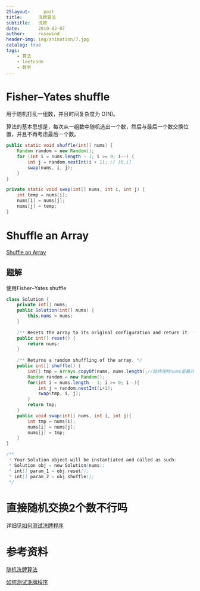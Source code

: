 ```yaml
---
25layout:     post
title:      洗牌算法
subtitle:   洗牌
date:       2019-02-07
author:     rosewind
header-img: img/animation/7.jpg
catalog: true
tags:
    - 算法
    - leetcode
    - 数学
---
```


# Fisher–Yates shuffle

用于随机打乱一组数，并且时间复杂度为 O(N)。

算法的基本思想是，每次从一组数中随机选出一个数，然后与最后一个数交换位置，并且不再考虑最后一个数。

```java
public static void shuffle(int[] nums) {
    Random random = new Random();
    for (int i = nums.length - 1; i >= 0; i--) {
        int j = random.nextInt(i + 1); // [0,i]
        swap(nums, i, j);
    }
}

private static void swap(int[] nums, int i, int j) {
    int temp = nums[i];
    nums[i] = nums[j];
    nums[j] = temp;
}
```

# Shuffle an Array

[Shuffle an Array](https://leetcode-cn.com/explore/featured/card/top-interview-questions-easy/24/design/58/)

## 题解

使用Fisher–Yates shuffle

```java
class Solution {
    private int[] nums;
    public Solution(int[] nums) {
        this.nums = nums;
    }
    
    /** Resets the array to its original configuration and return it. */
    public int[] reset() {
        return nums;
    }
    
    /** Returns a random shuffling of the array. */
    public int[] shuffle() {
        int[] tmp = Arrays.copyOf(nums, nums.length);//始终保持nums是最开始传入的数组
        Random random = new Random();
        for(int i = nums.length - 1; i >= 0; i--){
            int j = random.nextInt(i+1);
            swap(tmp, i, j);
        }
        return tmp;
    }
    public void swap(int[] nums, int i, int j){
        int tmp = nums[i];
        nums[i] = nums[j];
        nums[j] = tmp;
    }
}

/**
 * Your Solution object will be instantiated and called as such:
 * Solution obj = new Solution(nums);
 * int[] param_1 = obj.reset();
 * int[] param_2 = obj.shuffle();
 */
```

# 直接随机交换2个数不行吗

详细见[如何测试洗牌程序](https://coolshell.cn/articles/8593.html)

# 参考资料

[随机洗牌算法](https://juejin.im/entry/57e297aa128fe10064e9cf3a)

[如何测试洗牌程序](https://coolshell.cn/articles/8593.html)